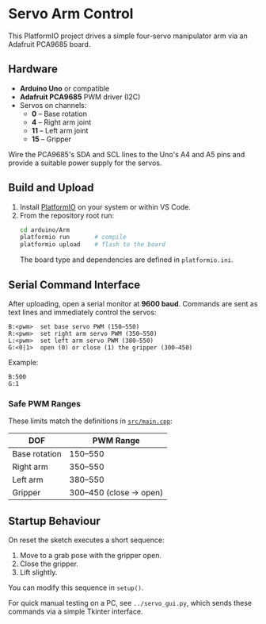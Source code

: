 # Servo Arm Control

This PlatformIO project drives a simple four-servo manipulator arm via an Adafruit PCA9685 board.

## Hardware
- **Arduino Uno** or compatible
- **Adafruit PCA9685** PWM driver (I2C)
- Servos on channels:
  - **0** – Base rotation
  - **4** – Right arm joint
  - **11** – Left arm joint
  - **15** – Gripper

Wire the PCA9685's SDA and SCL lines to the Uno's A4 and A5 pins and provide a suitable power supply for the servos.

## Build and Upload
1. Install [PlatformIO](https://platformio.org/) on your system or within VS Code.
2. From the repository root run:
   ```bash
   cd arduino/Arm
   platformio run       # compile
   platformio upload    # flash to the board
   ```
   The board type and dependencies are defined in `platformio.ini`.

## Serial Command Interface
After uploading, open a serial monitor at **9600 baud**. Commands are sent as
text lines and immediately control the servos:

```
B:<pwm>  set base servo PWM (150–550)
R:<pwm>  set right arm servo PWM (350–550)
L:<pwm>  set left arm servo PWM (380–550)
G:<0|1>  open (0) or close (1) the gripper (300–450)
```

Example:
```
B:500
G:1
```

### Safe PWM Ranges

These limits match the definitions in [`src/main.cpp`](src/main.cpp):

| DOF            | PWM Range |
| -------------- | --------- |
| Base rotation  | 150–550   |
| Right arm      | 350–550   |
| Left arm       | 380–550   |
| Gripper        | 300–450 (close → open) |

## Startup Behaviour
On reset the sketch executes a short sequence:
1. Move to a grab pose with the gripper open.
2. Close the gripper.
3. Lift slightly.

You can modify this sequence in `setup()`.

For quick manual testing on a PC, see `../servo_gui.py`, which sends these
commands via a simple Tkinter interface.
